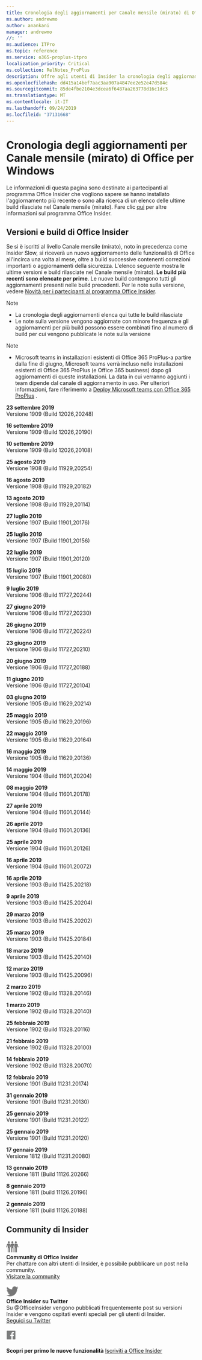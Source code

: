 ```yaml
---
title: Cronologia degli aggiornamenti per Canale mensile (mirato) di Office
ms.author: andrewmo
author: anankani
manager: andrewmo
//: ''
ms.audience: ITPro
ms.topic: reference
ms.service: o365-proplus-itpro
localization_priority: Critical
ms.collection: RelNotes_ProPlus
description: Offre agli utenti di Insider la cronologia degli aggiornamenti relativi alle versioni pubblicate in Canale mensile (mirato) per desktop Windows
ms.openlocfilehash: dd415a14bef7aac3aa907a4847ee2e52e47d584c
ms.sourcegitcommit: 85de4fbe2104e3dcea6f6487aa263778d16c1dc3
ms.translationtype: MT
ms.contentlocale: it-IT
ms.lasthandoff: 09/24/2019
ms.locfileid: "37131668"
---
```

# <a name="update-history-for-office-monthly-targeted-channel-for-windows"></a>Cronologia degli aggiornamenti per Canale mensile (mirato) di Office per Windows

Le informazioni di questa pagina sono destinate ai partecipanti al programma Office Insider che vogliono sapere se hanno installato l'aggiornamento più recente o sono alla ricerca di un elenco delle ultime build rilasciate nel Canale mensile (mirato). Fare clic [qui](https://insider.office.com/) per altre informazioni sul programma Office Insider.

## <a name="office-insider-versions-and-builds"></a>Versioni e build di Office Insider

Se si è iscritti al livello Canale mensile (mirato), noto in precedenza come Insider Slow, si riceverà un nuovo aggiornamento delle funzionalità di Office all'incirca una volta al mese, oltre a build successive contenenti correzioni importanti o aggiornamenti della sicurezza. L'elenco seguente mostra le ultime versioni e build rilasciate nel Canale mensile (mirato). **Le build più recenti sono elencate per prime**. Le nuove build contengono tutti gli aggiornamenti presenti nelle build precedenti. Per le note sulla versione, vedere [Novità per i partecipanti al programma Office Insider](https://support.office.com/en-us/article/what-s-new-for-office-insiders-c152d1e2-96ff-4ce9-8c14-e74e13847a24).

> [!NOTE]
> - La cronologia degli aggiornamenti elenca qui tutte le build rilasciate
> - Le note sulla versione vengono aggiornate con minore frequenza e gli aggiornamenti per più build possono essere combinati fino al numero di build per cui vengono pubblicate le note sulla versione

 > [!NOTE]
> - Microsoft teams in installazioni esistenti di Office 365 ProPlus-a partire dalla fine di giugno, Microsoft teams verrà incluso nelle installazioni esistenti di Office 365 ProPlus (e Office 365 business) dopo gli aggiornamenti di queste installazioni. La data in cui verranno aggiunti i team dipende dal canale di aggiornamento in uso. Per ulteriori informazioni, fare riferimento a [Deploy Microsoft teams con Office 365 ProPlus](https://docs.microsoft.com/en-us/deployoffice/teams-install) .

[//]: # (NON RIMUOVERE)

**23 settembre 2019**<br/>
Versione 1909 (Build 12026,20248)<br/>

**16 settembre 2019**<br/>
Versione 1909 (Build 12026,20190)<br/>

**10 settembre 2019**<br/>
Versione 1909 (Build 12026,20108)<br/>

**25 agosto 2019**<br/>
Versione 1908 (Build 11929,20254)<br/>

**16 agosto 2019**<br/>
Versione 1908 (Build 11929,20182)<br/>

**13 agosto 2019**<br/>
Versione 1908 (Build 11929,20114)<br/>

**27 luglio 2019**<br/>
Versione 1907 (Build 11901,20176)<br/>

**25 luglio 2019**<br/>
Versione 1907 (Build 11901,20156)<br/>

**22 luglio 2019**<br/>
Versione 1907 (Build 11901,20120)<br/>

**15 luglio 2019**<br/>
Versione 1907 (Build 11901,20080)<br/>

**9 luglio 2019**<br/>
Versione 1906 (Build 11727,20244)<br/>

**27 giugno 2019**<br/>
Versione 1906 (Build 11727,20230)<br/>

**26 giugno 2019**<br/>
Versione 1906 (Build 11727,20224)<br/>

**23 giugno 2019**<br/>
Versione 1906 (Build 11727,20210)<br/>

**20 giugno 2019**<br/>
Versione 1906 (Build 11727,20188)<br/>

**11 giugno 2019**<br/>
Versione 1906 (Build 11727,20104)<br/>

**03 giugno 2019**<br/>
Versione 1905 (Build 11629,20214)<br/>

**25 maggio 2019**<br/>
Versione 1905 (Build 11629,20196)<br/>

**22 maggio 2019**<br/> Versione 1905 (Build 11629,20164)<br/>

**16 maggio 2019**<br/>
Versione 1905 (Build 11629,20136)<br/>

**14 maggio 2019**<br/>
Versione 1904 (Build 11601,20204)<br/>

**08 maggio 2019**<br/>
Versione 1904 (Build 11601.20178)<br/>

**27 aprile 2019**<br/>
Versione 1904 (Build 11601.20144)<br/>

**26 aprile 2019**<br/>
Versione 1904 (Build 11601.20136)<br/>

**25 aprile 2019**<br/>
Versione 1904 (Build 11601.20126)<br/>

**16 aprile 2019**<br/>
Versione 1904 (Build 11601.20072)<br/>

**16 aprile 2019**<br/>
Versione 1903 (Build 11425.20218)<br/>

**9 aprile 2019**<br/>
Versione 1903 (Build 11425.20204)<br/>

**29 marzo 2019**<br/> Versione 1903 (Build 11425.20202)<br/>

**25 marzo 2019**<br/> Versione 1903 (Build 11425.20184)<br/>

**18 marzo 2019**<br/> Versione 1903 (Build 11425.20140)<br/>

**12 marzo 2019**<br/> Versione 1903 (Build 11425.20096)<br/>

**2 marzo 2019**<br/> Versione 1902 (Build 11328.20146)<br/>

**1 marzo 2019**<br/> Versione 1902 (Build 11328.20140)<br/>

**25 febbraio 2019**<br/> Versione 1902 (Build 11328.20116)<br/>

**21 febbraio 2019**<br/> Versione 1902 (Build 11328.20100)<br/>

**14 febbraio 2019**<br/> Versione 1902 (Build 11328.20070)<br/>

**12 febbraio 2019**<br/> Versione 1901 (Build 11231.20174)<br/>

**31 gennaio 2019**<br/> Versione 1901 (Build 11231.20130)<br/> 

**25 gennaio 2019**<br/> Versione 1901 (Build 11231.20122)<br/> 

**25 gennaio 2019**<br/> Versione 1901 (Build 11231.20120)<br/> 

**17 gennaio 2019**<br/> Versione 1812 (Build 11231.20080)<br/> 

**13 gennaio 2019**<br/> Versione 1811 (Build 11126.20266)<br/>

**8 gennaio 2019**<br/> Versione 1811 (build 11126.20196)<br/> 

**2 gennaio 2019**<br/> Versione 1811 (build 11126.20188)<br/> 


## <a name="insider-community"></a>Community di Insider

![Immagine della community di Insider. ](images/insidercommunity.png)<br/>
**Community di Office Insider**<br/> Per chattare con altri utenti di Insider, è possibile pubblicare un post nella community.<br/> 
[Visitare la community](https://go.microsoft.com/fwlink/?linkid=843493)<br/> 

![Immagine con l'icona di Twitter. ](images/twitter.png)<br/>
**Office Insider su Twitter**<br/> Su @OfficeInsider vengono pubblicati frequentemente post su versioni Insider e vengono ospitati eventi speciali per gli utenti di Insider.<br/> 
[Seguici su Twitter](https://go.microsoft.com/fwlink/?linkid=717717)<br/> 


  [
  ![Immagine con l'icona di Facebook. ](images/facebook.png)](https://www.facebook.com/sharer.php?u=https://support.office.com/en-us/article/Update-history-for-Office-Insider-for-Windows-desktop-64bbb317-972a-4933-8b82-cc866f0b067c)       


**Scopri per primo le nuove funzionalità**
[Iscriviti a Office Insider](https://insider.office.com/)
